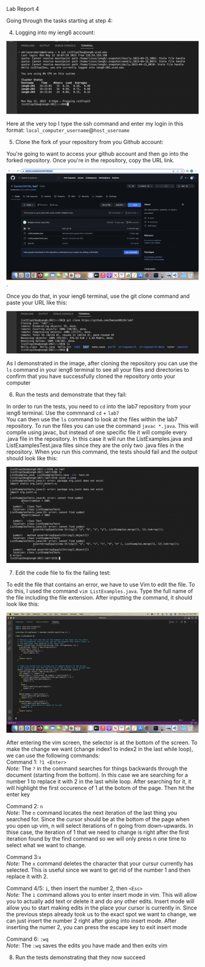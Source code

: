 Lab Report 4   


Going through the tasks starting at step 4:  

4. Logging into my ieng6 account:  

![step1](https://github.com/DamianGN136/cse15l-lab-reports/blob/main/Screen%20Shot%202023-05-22%20at%204.17.08%20PM.png)

Here at the very top I type the ssh command and enter my login in this format: `local_computer_username`@`host_username`  

5. Clone the fork of your repository from you Github account:  

You're going to want to access your github account and then go into the forked repository. Once you're in the repository, copy the URL link.    

![step2](https://github.com/DamianGN136/cse15l-lab-reports/blob/main/Screen%20Shot%202023-05-22%20at%204.49.39%20PM.png). 

Once you do that, in your ieng6 terminal, use the git clone command and paste your URL like this:  

![ste1](https://github.com/DamianGN136/cse15l-lab-reports/blob/main/Screen%20Shot%202023-05-22%20at%204.54.47%20PM.png)  

As I demonstrated in the image, after cloning the repository you can use the `ls` command in your ieng6 terminal to see all your files and directories to confirm that you have successfully cloned the repository onto your computer   

6. Run the tests and demonstrate that they fail:  

In order to run the tests, you need to `cd` into the lab7 repository from your ieng6 terminal. Use the commnand `cd` + `lab7`  
You can then use the `ls` command to look at the files within the lab7 repository. To run the files you can use the command `javac *.java`. This will compile using javac, but instead of one specific file it will compile every .java file in the repository. In this case it will run the ListExamples.java and ListExamplesTest.java files since they are the only two .java files in the repository. When you run this command, the tests should fail and the output should look like this:  

![step3](https://github.com/DamianGN136/cse15l-lab-reports/blob/main/Screen%20Shot%202023-05-22%20at%205.34.03%20PM.png)  

7. Edit the code file to fix the failing test:  

To edit the file that contains an error, we have to use Vim to edit the file. To do this, I used the command `vim ListExamples.java`. Type the full name of the file including the file extension. After inputting the command, it should look like this:  

![step4](https://github.com/DamianGN136/cse15l-lab-reports/blob/main/Screen%20Shot%202023-05-22%20at%206.27.32%20PM.png)  

After entering the vim screen, the selector is at the bottom of the screen. To make the change we want (change index1 to index2 in the last while loop), we can use the following commands:  
Command 1: `?1 <Enter>`  
  *Note:* The `?` in the command searches for things backwards through the document (starting from the bottom). In this case we are searching for a number 1 to replace it with 2 in the last while loop. After searching for it, it will highlight the first occurence of 1 at the botom of the page. Then hit the enter key  

Command 2: `n`  
   *Note:* The `n` command locates the next iteration of the last thing you searched for. Since the cursor should be at the bottom of the page when you open up vim, n will select iterations of n going from down-upwards. In thise case, the iteration of 1 that we need to change is right after the first iteration found by the find command so we will only press n one time to select what we want to change. 

Command 3:`x`  
   *Note:* The `x` command deletes the character that your cursur currently has selected. This is useful since we want to get rid of the number 1 and then replace it with 2.  
   
Command 4/5: `i`, then insert the number 2, then `<Esc>`  
   *Note:* The `i` command allows you to enter insert mode in vim. This will allow you to actually add text or delete it and do any other edits. Insert mode will allow you to start making edits in the place your cursor is currently in. Since the previous steps already took us to the exact spot we want to change, we can just insert the number 2 right after going into insert mode. After inserting the numer 2, you can press the escape key to exit insert mode  
   
Command 6: `:wq`  
   *Note:* The `:wq` saves the edits you have made and then exits vim  


8. Run the tests demonstrating that they now succeed  



